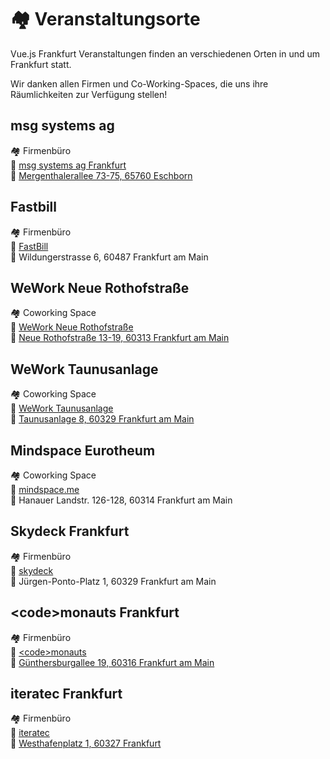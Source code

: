 # :houses: Veranstaltungsorte

Vue.js Frankfurt Veranstaltungen finden an verschiedenen Orten in und um Frankfurt statt.  

Wir danken allen Firmen und Co-Working-Spaces, die uns ihre Räumlichkeiten zur Verfügung stellen!

<!-- TODO: Add event space photo? -->

## msg systems ag

:houses: Firmenbüro</br>
:link: [msg systems ag Frankfurt](https://www.msg.group/)</br>
:round_pushpin: [Mergenthalerallee 73-75, 65760 Eschborn](https://goo.gl/maps/WwZ8mrPTV6p)

## Fastbill

:houses: Firmenbüro</br>
:link: [FastBill](https://www.fastbill.com)</br>
:round_pushpin: Wildungerstrasse 6, 60487 Frankfurt am Main

## WeWork Neue Rothofstraße

:houses: Coworking Space</br>
:link: [WeWork Neue Rothofstraße](https://www.wework.com/buildings/neue-rothofstrasse-13-19--frankfurt)</br>
:round_pushpin: [Neue Rothofstraße 13-19, 60313 Frankfurt am Main](https://goo.gl/maps/G7N5yDs5GFm)

## WeWork Taunusanlage

:houses: Coworking Space</br>
:link: [WeWork Taunusanlage](https://www.wework.com/de-DE/buildings/taunusanlage-8--frankfurt)</br>
:round_pushpin: [Taunusanlage 8, 60329 Frankfurt am Main](https://goo.gl/maps/QG5BnuobBy72)

## Mindspace Eurotheum

:houses: Coworking Space</br>
:link: [mindspace.me](https://mindspace.me/frankfurt)</br>
:round_pushpin: Hanauer Landstr. 126-128, 60314 Frankfurt am Main

## Skydeck Frankfurt

:houses: Firmenbüro</br>
:link: [skydeck](https://skydeck.deutschebahn.com/)</br>
:round_pushpin: Jürgen-Ponto-Platz 1, 60329 Frankfurt am Main

## &lt;code&gt;monauts Frankfurt

:houses: Firmenbüro</br>
:link: [&lt;code&gt;monauts](https://codemonauts.com/)</br>
:round_pushpin: [Günthersburgallee 19, 60316 Frankfurt am Main](https://goo.gl/maps/GkYfxnJYZK72)

## iteratec Frankfurt

:houses: Firmenbüro</br>
:link: [iteratec](https://www.iteratec.de/unternehmen/frankfurt/)</br>
:round_pushpin: [Westhafenplatz 1, 60327 Frankfurt](https://www.google.de/maps/search/50.101248,8.663862)
